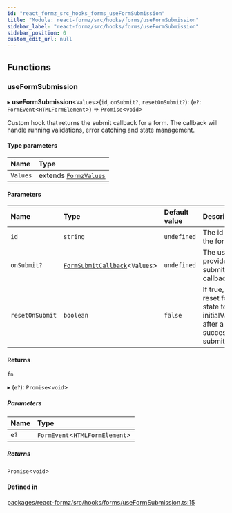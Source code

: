 ```yaml
---
id: "react_formz_src_hooks_forms_useFormSubmission"
title: "Module: react-formz/src/hooks/forms/useFormSubmission"
sidebar_label: "react-formz/src/hooks/forms/useFormSubmission"
sidebar_position: 0
custom_edit_url: null
---
```


## Functions

### useFormSubmission

▸ **useFormSubmission**<`Values`\>(`id`, `onSubmit?`, `resetOnSubmit?`): (`e?`: `FormEvent`<`HTMLFormElement`\>) => `Promise`<`void`\>

Custom hook that returns the submit callback for a form. The callback
will handle running validations, error catching and state management.

#### Type parameters

| Name | Type |
| :------ | :------ |
| `Values` | extends [`FormzValues`](react_formz_src_types_form.md#formzvalues) |

#### Parameters

| Name | Type | Default value | Description |
| :------ | :------ | :------ | :------ |
| `id` | `string` | `undefined` | The id of the form. |
| `onSubmit?` | [`FormSubmitCallback`](react_formz_src_types_form.md#formsubmitcallback)<`Values`\> | `undefined` | The user provided submit callback |
| `resetOnSubmit` | `boolean` | `false` | If true, will reset form state to initialValues after a successful submit. |

#### Returns

`fn`

▸ (`e?`): `Promise`<`void`\>

##### Parameters

| Name | Type |
| :------ | :------ |
| `e?` | `FormEvent`<`HTMLFormElement`\> |

##### Returns

`Promise`<`void`\>

#### Defined in

[packages/react-formz/src/hooks/forms/useFormSubmission.ts:15](https://github.com/ZerryStack/react-formz/blob/main/packages/react-formz/src/hooks/forms/useFormSubmission.ts#L15)
